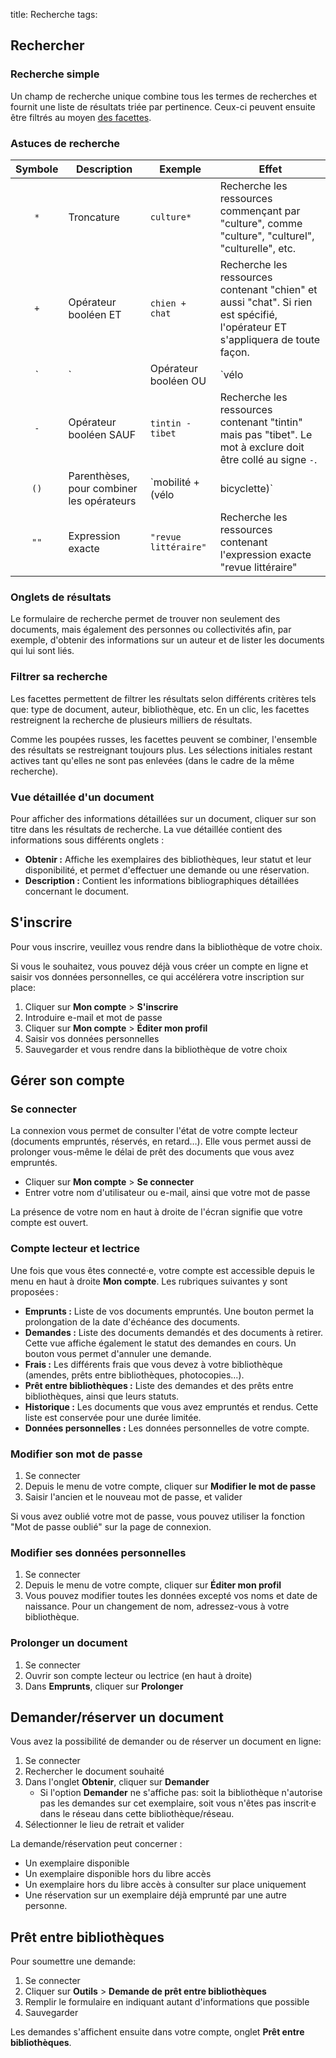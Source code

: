 title: Recherche
tags: 

## Rechercher

### Recherche simple

Un champ de recherche unique combine tous les termes de recherches et fournit une liste de résultats triée par pertinence. Ceux-ci peuvent ensuite être filtrés au moyen [des facettes](#filtrer-sa-recherche).

### Astuces de recherche

| Symbole | Description| Exemple | Effet |
|:---:|---|---|---|
| `*` | Troncature | `culture*` | Recherche les ressources commençant par "culture", comme "culture", "culturel", "culturelle", etc. |
| `+` | Opérateur booléen ET | `chien + chat` | Recherche les ressources contenant "chien" et aussi "chat". Si rien est spécifié, l'opérateur ET s'appliquera de toute façon. |
| `|` | Opérateur booléen OU | `vélo | bicyclette` | Recherche les ressources contenant soit "vélo", soit "bicyclette" |
| `-` | Opérateur booléen SAUF | `tintin -tibet` | Recherche les ressources contenant "tintin" mais pas "tibet". Le mot à exclure doit être collé au signe `-`. |
| `()` | Parenthèses, pour combiner les opérateurs | `mobilité + (vélo | bicyclette)` | Recherche les ressources contenant "mobilité" et soit "vélo", soit "bicyclette" |
| `""` | Expression exacte | `"revue littéraire"` | Recherche les ressources contenant l'expression exacte "revue littéraire" |

### Onglets de résultats

Le formulaire de recherche permet de trouver non seulement des documents, mais également des personnes ou collectivités afin, par exemple, d'obtenir des informations sur un auteur et de lister les documents qui lui sont liés.

### Filtrer sa recherche

Les facettes permettent de filtrer les résultats selon différents critères tels que: type de document, auteur, bibliothèque, etc. En un clic, les facettes restreignent la recherche de plusieurs milliers de résultats.

Comme les poupées russes, les facettes peuvent se combiner, l'ensemble des résultats se restreignant toujours plus. Les sélections initiales restant actives tant qu'elles ne sont pas enlevées (dans le cadre de la même recherche). 

### Vue détaillée d'un document

Pour afficher des informations détaillées sur un document, cliquer sur son titre dans les résultats de recherche. La vue détaillée contient des informations sous différents onglets :

* __Obtenir :__ Affiche les exemplaires des bibliothèques, leur statut et leur disponibilité, et permet d'effectuer une demande ou une réservation. 
* __Description :__ Contient les informations bibliographiques détaillées concernant le document. 

## S'inscrire

Pour vous inscrire, veuillez vous rendre dans la bibliothèque de votre choix.

Si vous le souhaitez, vous pouvez déjà vous créer un compte en ligne et saisir vos données personnelles, ce qui accélérera votre inscription sur place:

1. Cliquer sur  **<i aria-hidden="true" class="fa fa-user"></i> Mon compte** > **<i aria-hidden="true" class="fa fa-user-plus"></i> S'inscrire**
1. Introduire e-mail et mot de passe
1. Cliquer sur  **<i aria-hidden="true" class="fa fa-user"></i> Mon compte** > **<i aria-hidden="true" class="fa fa-user"></i> Éditer mon profil**
1. Saisir vos données personnelles
1. Sauvegarder et vous rendre dans la bibliothèque de votre choix

## Gérer son compte

### Se connecter

La connexion vous permet de consulter l'état de votre compte lecteur (documents empruntés, réservés, en retard…). Elle vous permet aussi de prolonger vous-même le délai de prêt des documents que vous avez empruntés.

* Cliquer sur  **<i aria-hidden="true" class="fa fa-user"></i> Mon compte** > **<i aria-hidden="true" class="fa fa-sign-in"></i> Se connecter**
* Entrer votre nom d'utilisateur ou e-mail, ainsi que votre mot de passe

La présence de votre nom en haut à droite de l'écran signifie que votre compte est ouvert.

### Compte lecteur et lectrice

Une fois que vous êtes connecté·e, votre compte est accessible depuis le menu en haut à droite **<i aria-hidden="true" class="fa fa-book"></i> Mon compte**. Les rubriques suivantes y sont proposées :

* __Emprunts :__ Liste de vos documents empruntés. Une bouton permet la prolongation de la date d'échéance des documents.
* __Demandes :__ Liste des documents demandés et des documents à retirer. Cette vue affiche également le statut des demandes en cours. Un bouton vous permet d'annuler une demande. 
* __Frais :__ Les différents frais que vous devez à votre bibliothèque (amendes, prêts entre bibliothèques, photocopies…).
* __Prêt entre bibliothèques :__ Liste des demandes et des prêts entre bibliothèques, ainsi que leurs statuts.
* __Historique :__ Les documents que vous avez empruntés et rendus. Cette liste est conservée pour une durée limitée.
* __Données personnelles :__ Les données personnelles de votre compte. 

### Modifier son mot de passe

1. Se connecter
1. Depuis le menu de votre compte, cliquer sur **<i aria-hidden="true" class="fa fa-lock"></i> Modifier le mot de passe**
1. Saisir l'ancien et le nouveau mot de passe, et valider

Si vous avez oublié votre mot de passe, vous pouvez utiliser la fonction "Mot de passe oublié" sur la page de connexion.

### Modifier ses données personnelles

1. Se connecter
1. Depuis le menu de votre compte, cliquer sur **<i aria-hidden="true" class="fa fa-user"></i> Éditer mon profil**
1. Vous pouvez modifier toutes les données excepté vos noms et date de naissance. Pour un changement de nom, adressez-vous à votre bibliothèque.

### Prolonger un document

1. Se connecter
1. Ouvrir son compte lecteur ou lectrice (en haut à droite)
1. Dans __Emprunts__, cliquer sur __Prolonger__

## Demander/réserver un document

Vous avez la possibilité de demander ou de réserver un document en ligne:

1. Se connecter
1. Rechercher le document souhaité
1. Dans l'onglet __Obtenir__, cliquer sur __Demander__
    * Si l'option __Demander__ ne s'affiche pas: soit la bibliothèque n'autorise pas les demandes sur cet exemplaire, soit vous n'êtes pas inscrit·e dans le réseau dans cette bibliothèque/réseau.
1. Sélectionner le lieu de retrait et valider

La demande/réservation peut concerner :

* Un exemplaire disponible
* Un exemplaire disponible hors du libre accès
* Un exemplaire hors du libre accès à consulter sur place uniquement
* Une réservation sur un exemplaire déjà emprunté par une autre personne.

## Prêt entre bibliothèques

Pour soumettre une demande:

1. Se connecter
1. Cliquer sur  **<i aria-hidden="true" class="fa fa-wrench"></i> Outils** > **<i aria-hidden="true" class="fa fa-shopping-basket"></i> Demande de prêt entre bibliothèques**
1. Remplir le formulaire en indiquant autant d'informations que possible
1. Sauvegarder

Les demandes s'affichent ensuite dans votre compte, onglet **Prêt entre bibliothèques**. 